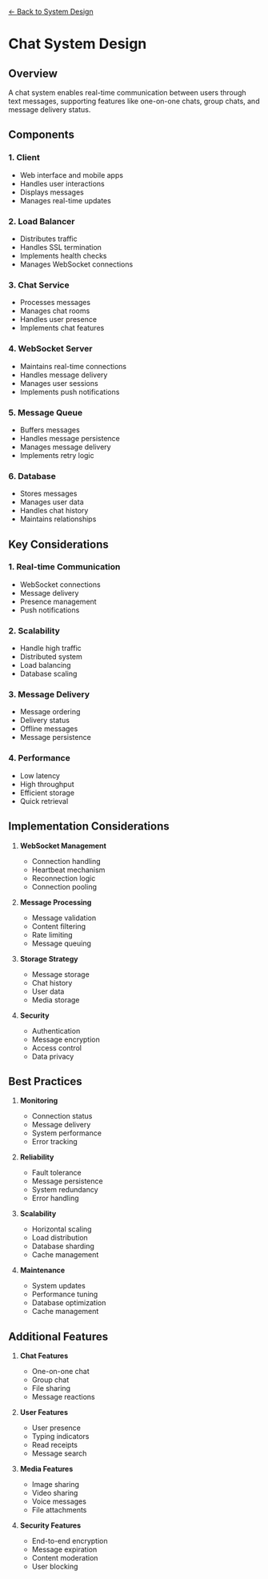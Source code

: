 [← Back to System Design](../system-design.md)

# Chat System Design

## Overview
A chat system enables real-time communication between users through text messages, supporting features like one-on-one chats, group chats, and message delivery status.

## Components

### 1. Client
- Web interface and mobile apps
- Handles user interactions
- Displays messages
- Manages real-time updates

### 2. Load Balancer
- Distributes traffic
- Handles SSL termination
- Implements health checks
- Manages WebSocket connections

### 3. Chat Service
- Processes messages
- Manages chat rooms
- Handles user presence
- Implements chat features

### 4. WebSocket Server
- Maintains real-time connections
- Handles message delivery
- Manages user sessions
- Implements push notifications

### 5. Message Queue
- Buffers messages
- Handles message persistence
- Manages message delivery
- Implements retry logic

### 6. Database
- Stores messages
- Manages user data
- Handles chat history
- Maintains relationships

## Key Considerations

### 1. Real-time Communication
- WebSocket connections
- Message delivery
- Presence management
- Push notifications

### 2. Scalability
- Handle high traffic
- Distributed system
- Load balancing
- Database scaling

### 3. Message Delivery
- Message ordering
- Delivery status
- Offline messages
- Message persistence

### 4. Performance
- Low latency
- High throughput
- Efficient storage
- Quick retrieval

## Implementation Considerations

1. **WebSocket Management**
   - Connection handling
   - Heartbeat mechanism
   - Reconnection logic
   - Connection pooling

2. **Message Processing**
   - Message validation
   - Content filtering
   - Rate limiting
   - Message queuing

3. **Storage Strategy**
   - Message storage
   - Chat history
   - User data
   - Media storage

4. **Security**
   - Authentication
   - Message encryption
   - Access control
   - Data privacy

## Best Practices

1. **Monitoring**
   - Connection status
   - Message delivery
   - System performance
   - Error tracking

2. **Reliability**
   - Fault tolerance
   - Message persistence
   - System redundancy
   - Error handling

3. **Scalability**
   - Horizontal scaling
   - Load distribution
   - Database sharding
   - Cache management

4. **Maintenance**
   - System updates
   - Performance tuning
   - Database optimization
   - Cache management

## Additional Features

1. **Chat Features**
   - One-on-one chat
   - Group chat
   - File sharing
   - Message reactions

2. **User Features**
   - User presence
   - Typing indicators
   - Read receipts
   - Message search

3. **Media Features**
   - Image sharing
   - Video sharing
   - Voice messages
   - File attachments

4. **Security Features**
   - End-to-end encryption
   - Message expiration
   - Content moderation
   - User blocking
